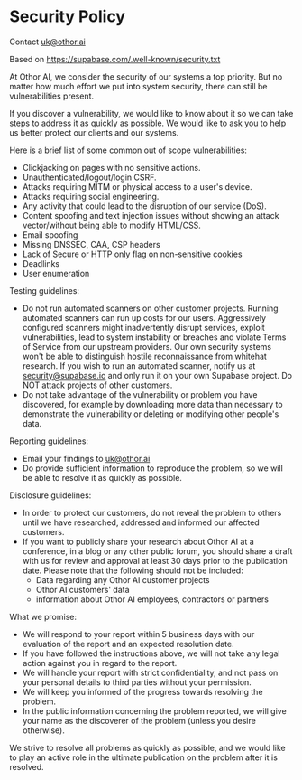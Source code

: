 # Security Policy
Contact uk@othor.ai

Based on https://supabase.com/.well-known/security.txt

At Othor AI, we consider the security of our systems a top priority. But no matter how much effort we put into system security, there can still be vulnerabilities present.

If you discover a vulnerability, we would like to know about it so we can take steps to address it as quickly as possible. We would like to ask you to help us better protect our clients and our systems.

Here is a brief list of some common out of scope vulnerabilities:

- Clickjacking on pages with no sensitive actions.
- Unauthenticated/logout/login CSRF.
- Attacks requiring MITM or physical access to a user's device.
- Attacks requiring social engineering.
- Any activity that could lead to the disruption of our service (DoS).
- Content spoofing and text injection issues without showing an attack vector/without being able to modify HTML/CSS.
- Email spoofing
- Missing DNSSEC, CAA, CSP headers
- Lack of Secure or HTTP only flag on non-sensitive cookies
- Deadlinks
- User enumeration

Testing guidelines:
- Do not run automated scanners on other customer projects. Running automated scanners can run up costs for our users. Aggressively configured scanners might inadvertently disrupt services, exploit vulnerabilities, lead to system instability or breaches and violate Terms of Service from our upstream providers. Our own security systems won't be able to distinguish hostile reconnaissance from whitehat research. If you wish to run an automated scanner, notify us at security@supabase.io and only run it on your own Supabase project. Do NOT attack projects of other customers.
- Do not take advantage of the vulnerability or problem you have discovered, for example by downloading more data than necessary to demonstrate the vulnerability or deleting or modifying other people's data.

Reporting guidelines:
- Email your findings to uk@othor.ai
- Do provide sufficient information to reproduce the problem, so we will be able to resolve it as quickly as possible.

Disclosure guidelines:
- In order to protect our customers, do not reveal the problem to others until we have researched, addressed and informed our affected customers.
- If you want to publicly share your research about Othor AI at a conference, in a blog or any other public forum, you should share a draft with us for review and approval at least 30 days prior to the publication date. Please note that the following should not be included:
    - Data regarding any Othor AI customer projects
    - Othor AI customers' data
    - information about Othor AI employees, contractors or partners

What we promise:
- We will respond to your report within 5 business days with our evaluation of the report and an expected resolution date.
- If you have followed the instructions above, we will not take any legal action against you in regard to the report.
- We will handle your report with strict confidentiality, and not pass on your personal details to third parties without your permission.
- We will keep you informed of the progress towards resolving the problem.
- In the public information concerning the problem reported, we will give your name as the discoverer of the problem (unless you desire otherwise).

We strive to resolve all problems as quickly as possible, and we would like to play an active role in the ultimate publication on the problem after it is resolved.
